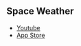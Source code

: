 ## Space Weather
- [Youtube](https://www.youtube.com/watch?v=4Pa26MBTxoo)
- [App Store](https://apps.apple.com/kr/app/space-weather-told-by-hermes/id6753639954)
